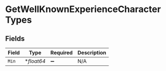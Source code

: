 # GetWellKnownExperienceCharacterTypes


## Fields

| Field              | Type               | Required           | Description        |
| ------------------ | ------------------ | ------------------ | ------------------ |
| `Min`              | **float64*         | :heavy_minus_sign: | N/A                |